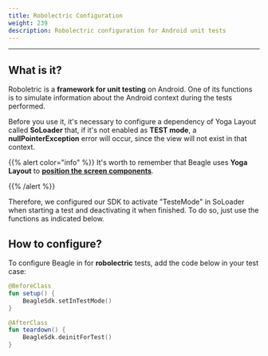 ```yaml
---
title: Robolectric Configuration
weight: 239
description: Robolectric configuration for Android unit tests
---
```


---

## What is it?

Roboletric is a **framework for unit testing** on Android. One of its functions is to simulate information about the Android context during the tests performed.

Before you use it, it's necessary to configure a dependency of Yoga Layout called **SoLoader** that, if it's not enabled as **TEST mode**, a **nullPointerException** error will occur, since the view will not exist in that context.

{{% alert color="info" %}}
It's worth to remember that Beagle uses **Yoga Layout** to [**position the screen components**](/resources/components-positioning/).

{{% /alert %}}

Therefore, we configured our SDK to activate "TesteMode" in SoLoader when starting a test and deactivating it when finished. To do so, just use the functions as indicated below.

## How to configure?

To configure Beagle in for **robolectric** tests, add the code below in your test case:

```kotlin
@BeforeClass
fun setup() {
    BeagleSdk.setInTestMode()
}

@AfterClass
fun teardown() {
    BeagleSdk.deinitForTest()
}
```
